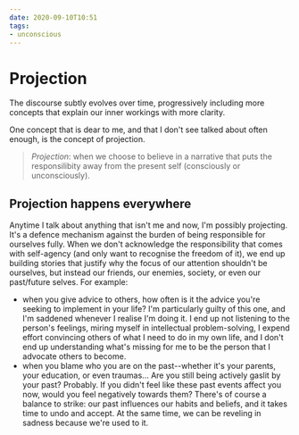 ```yaml
---
date: 2020-09-10T10:51
tags:
- unconscious
---
```


# Projection

The discourse subtly evolves over time, progressively including more concepts that explain our inner workings with more clarity.

One concept that is dear to me, and that I don't see talked about often enough, is the concept of projection.

> *Projection*: when we choose to believe in a narrative that puts the responsilibity away from the present self (consciously or unconsciously). 

## Projection happens everywhere

Anytime I talk about anything that isn't me and now, I'm possibly projecting. It's a defence mechanism against the burden of being responsible for ourselves fully. When we don't acknowledge the responsibility that comes with self-agency (and only want to recognise the freedom of it), we end up building stories that justify why the focus of our attention shouldn't be ourselves, but instead our friends, our enemies, society, or even our past/future selves. For example:

- when you give advice to others, how often is it the advice you're seeking to implement in your life? I'm particularly guilty of this one, and I'm saddened whenever I realise I'm doing it. I end up not listening to the person's feelings, miring myself in intellectual problem-solving, I expend effort convincing others of what I need to do in my own life, and I don't end up understanding what's missing for me to be the person that I advocate others to become.
- when you blame who you are on the past--whether it's your parents, your education, or even traumas... Are you still being actively gaslit by your past? Probably. If you didn't feel like these past events affect you now, would you feel negatively towards them? There's of course a balance to strike: our past influences our habits and beliefs, and it takes time to undo and accept. At the same time, we can be reveling in sadness because we're used to it.

<!-- TODO The comfort zone can be where your sadness lies -->
